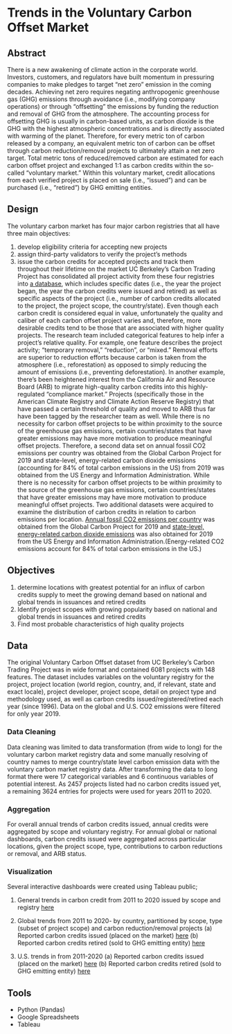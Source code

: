 # Trends in the Voluntary Carbon Offset Market 
## Abstract
There is a new awakening of climate action in the corporate world. Investors, customers, and regulators have built momentum in pressuring companies to make pledges to target “net zero” emission in the coming decades. Achieving net zero requires negating anthropogenic greenhouse gas (GHG) emissions through avoidance (i.e., modifying company operations) or through “offsetting” the emissions by funding the reduction and removal of GHG from the atmosphere. The accounting process for offsetting GHG is usually in carbon-based units, as carbon dioxide is the GHG with the highest atmospheric concentrations and is directly associated with warming of the planet. Therefore, for every metric ton of carbon released by a company, an equivalent metric ton of carbon can be offset through carbon reduction/removal projects to ultimately attain a net zero target. Total metric tons of reduced/removed carbon are estimated for each carbon offset project and exchanged 1:1 as carbon credits within the so-called “voluntary market.” Within this voluntary market, credit allocations from each verified project is placed on sale (i.e., “issued”)  and can be purchased (i.e., “retired”) by GHG emitting entities. 

## Design
The voluntary carbon market has four major carbon registries that all have three main objectives: 
1) develop eligibility criteria for accepting new projects
2) assign third-party validators to verify the project’s methods
3) issue the carbon credits for accepted projects and track them throughout their lifetime on the market
UC Berkeley’s Carbon Trading Project has consolidated all project activity from these four registries into [a database](https://gspp.berkeley.edu/faculty-and-impact/centers/cepp/projects/berkeley-carbon-trading-project/offsets-database), which includes specific dates (i.e., the year the project began, the year the carbon credits were issued and retired)  as well as specific aspects of the project (i.e., number of carbon credits allocated to the project, the project scope, the country/state). 
Even though each carbon credit is considered equal in value, unfortunately the quality and caliber of each carbon offset project varies and, therefore, more desirable credits tend to be those that are associated with higher quality projects. The research team included categorical features to help infer a project’s relative quality.  For example, one feature describes the project activity; “temporary removal,” “reduction”, or “mixed.” Removal efforts are superior to reduction efforts because carbon is taken from the atmosphere (i.e., reforestation) as opposed to simply reducing the amount of emissions (i.e., preventing deforestation). In another example, there’s been heightened interest from the California Air and Resource Board (ARB) to migrate high-quality carbon credits into this highly-regulated “compliance market.” Projects (specifically those in the American Climate Registry and Climate Action Reserve Registry) that have passed a certain threshold of quality and moved to ARB thus far have been tagged by the researcher team as well. 
While there is no necessity for carbon offset projects to be within proximity to the source of the greenhouse gas emissions, certain countries/states that have greater emissions may have more motivation to produce meaningful offset projects. Therefore, a second data set on annual fossil CO2 emissions per country was obtained from the Global Carbon Project for 2019 and state-level, energy-related carbon dioxide  emissions (accounting for 84% of total carbon emissions in the US) from 2019 was obtained from the US Energy and Information Administration.
While there is no necessity for carbon offset projects to be within proximity to the source of the greenhouse gas emissions, certain countries/states that have greater emissions may have more motivation to produce meaningful offset projects.  Two additional datasets were acquired to examine the distribution of carbon credits in relation to carbon emissions per location. [Annual fossil CO2 emissions per country](https://zenodo.org/record/5569235#.YxaGAuzMJ9v) was obtained from the Global Carbon Project for 2019 and [state-level, energy-related carbon dioxide emissions](https://www.eia.gov/environment/emissions/state/) was also obtained for 2019 from the US Energy and Information Administration.(Energy-related CO2 emissions account for 84% of total carbon emissions in the US.) 

## Objectives
1) determine locations with greatest potential for an influx of carbon credits supply to meet the growing demand based on national and global trends in issuances and retired credits
2) Identify project scopes with growing popularity based on national and global trends in issuances and retired credits
3) Find most probable characteristics of high quality projects

## Data
The original Voluntary Carbon Offset dataset from UC Berkeley’s Carbon Trading Project was in wide format and contained 6081 projects with 148 features. The dataset includes variables on the voluntary registry for the project, project location (world region, country, and, if relevant, state and exact locale), project developer, project scope, detail on project type and methodology used, as well as carbon credits issued/registered/retired each year (since 1996). Data on the global and U.S. CO2 emissions were filtered for only year 2019.

### Data Cleaning
Data cleaning was limited to data transformation (from wide to long) for the voluntary carbon market registry data and some manually resolving of country names to merge country/state level carbon emission data with the voluntary carbon market registry data. After transforming the data to long format there were 17 categorical variables and 6 continuous variables of potential interest. As 2457 projects listed had no carbon credits issued yet, a remaining 3624 entries for projects were used for years 2011 to 2020. 
### Aggregation
For overall annual trends of carbon credits issued, annual credits were aggregated by scope and voluntary registry. For annual global or national dashboards, carbon credits issued were aggregated across particular locations, given the project scope, type, contributions to carbon reductions or removal, and ARB status. 
### Visualization
Several interactive dashboards were created using Tableau public; 
1) General trends in carbon credit from 2011 to 2020 issued by scope and registry [here](https://public.tableau.com/app/profile/sarah8808/viz/TrendsinCarbonIssuedbyRegistryScope/Dashboard15)

2) Global trends from 2011 to 2020- by country, partitioned by scope, type (subset of project scope) and carbon reduction/removal projects
(a) Reported carbon credits issued (placed on the market)  [here](https://public.tableau.com/app/profile/sarah8808/viz/GlobalDistributionofCarbonCreditIssuance/CarbonCredIssued#2)
(b) Reported carbon credits retired (sold to GHG emitting entity) [here](https://public.tableau.com/app/profile/sarah8808/viz/GlobalDistributionofCarbonCreditsRetired/CarbonCredRetired)

3) U.S. trends in from 2011-2020
(a) Reported carbon credits issued (placed on the market) [here](https://public.tableau.com/app/profile/sarah8808/viz/GlobalDistributionofCarbonCreditIssuance/CarbonCredIssued)
(b) Reported carbon credits retired (sold to GHG emitting entity) [here](https://public.tableau.com/app/profile/sarah8808/viz/U_S_DistributionofCarbonCreditRetired/U_S_CarbonCredRetired)


## Tools

- Python (Pandas)
- Google Spreadsheets
- Tableau
